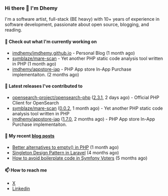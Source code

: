 ### Hi there 👋 I'm Dhemy

I'm a software artist, full-stack (BE heavy) with 10+ years of experience in software development,
passionate about open source, blogging, and reading.

#### 👷 Check out what I'm currently working on

- [imdhemy/imdhemy.github.io](https://github.com/imdhemy/imdhemy.github.io) - Personal Blog (1 month ago)
- [symblaze/mare-scan](https://github.com/symblaze/mare-scan) - Yet another PHP static code analysis tool written in PHP (1 month ago)
- [imdhemy/appstore-iap](https://github.com/imdhemy/appstore-iap) - PHP App store In-App Purchase implementaiton. (2 months ago)

#### 🔭 Latest releases I've contributed to

- [opensearch-project/opensearch-php](https://github.com/opensearch-project/opensearch-php) ([2.3.1](https://github.com/opensearch-project/opensearch-php/releases/tag/2.3.1), 2 days ago) - Official PHP Client for OpenSearch
- [symblaze/mare-scan](https://github.com/symblaze/mare-scan) ([0.0.2](https://github.com/symblaze/mare-scan/releases/tag/0.0.2), 1 month ago) - Yet another PHP static code analysis tool written in PHP
- [imdhemy/appstore-iap](https://github.com/imdhemy/appstore-iap) ([1.7.0](https://github.com/imdhemy/appstore-iap/releases/tag/1.7.0), 2 months ago) - PHP App store In-App Purchase implementaiton.

#### 📜 My recent [blog posts](https://imdhemy.com/)

- [Better alternatives to empty() in PHP](https://imdhemy.com/blog/php/better-alternatives-to-empty-in-php.html/) (1 month ago)
- [Singleton Design Pattern in Laravel](https://imdhemy.com/blog/php/singleton-design-pattern-in-laravel.html/) (4 months ago)
- [How to avoid boilerplate code in Symfony Voters](https://imdhemy.com/blog/php/how-to-avoid-boilerplate-code-in-symfony-voters.html/) (5 months ago)

#### 📫 How to reach me

- [X](https://twitter.com/imdhemy)
- [Linkedin](https://linkedin.com/in/imdhemy)
